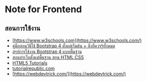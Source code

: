 Note for Frontend
===

## สอนการใช้งาน

- [https://www.w3schools.com](https://www.w3schools.com/)
- [คู่มือสอนวิธีใช้ Bootstrap 4 ตั้งแต่เริ่มต้น + สิ่งที่ควรรู้ทั้งหมด](https://www.designil.com/how-to-use-bootstrap-4.html)
- [สรุปการใช้งาน Bootstrap 4 แบบพื้นฐาน](https://benzneststudios.com/blog/web/bootstrap-4-basic-part-1/)
- [สอนทำเว็บตั้งแต่พื้นฐาน สอน HTML,CSS](http://www.enjoyday.net/webtutorial/css/index.html)
- [HTML5 Tutorials](https://1stwebdesigner.com/30-html5-tutorials/)
- [tutorialrepublic.com](https://www.tutorialrepublic.com/javascript-examples.php)
- [https://webdevtrick.com/](https://webdevtrick.com/)
<!--stackedit_data:
eyJoaXN0b3J5IjpbODcyNDA3MzQsLTE4NTkwOTQ2ODYsMTk2ND
Q0ODkzNCw0Njc5NDExODYsMzQ1MDM3NTg3XX0=
-->